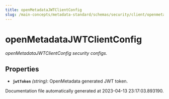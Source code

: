 ```yaml
---
title: openMetadataJWTClientConfig
slug: /main-concepts/metadata-standard/schemas/security/client/openmetadatajwtclientconfig
---
```


# openMetadataJWTClientConfig

*openMetadataJWTClientConfig security configs.*

## Properties

- **`jwtToken`** *(string)*: OpenMetadata generated JWT token.


Documentation file automatically generated at 2023-04-13 23:17:03.893190.
